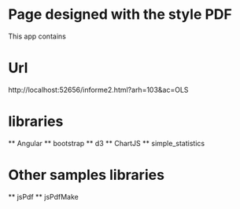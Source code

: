 # Page designed with the style PDF
This app contains 

# Url
http://localhost:52656/informe2.html?arh=103&ac=OLS

# libraries
** Angular
** bootstrap
** d3
** ChartJS
** simple_statistics

# Other samples libraries
** jsPdf
** jsPdfMake